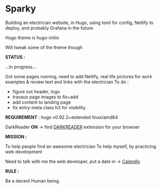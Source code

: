 # Sparky

Building an electrician website, in Hugo, using toml for config, Netlify to deploy, and probably Grafana in the future. 

Hugo theme is hugo-initio

Will tweak some of the theme though

**STATUS :**

...In progress...

Got some pages running, need to add Netlify, real life pictures for work examples & review text and links with the electrician
To do : 
- figure out header, logo
- travaux page images to fix+add 
- add content to landing page
- fix entry-meta class h3 for visibility

**REQUIREMENT** : 
hugo v0.92.2+extended linux/amd64 

DarkReader **ON** -> find [DARKREADER](https://github.com/darkreader/darkreader) extension for your browser

**MISSION :**

To help people find an awesome electrician
To help myself, by practicing web development

Need to talk with me the web developer, put a date in -> [Calendly](https://calendly.com/ganitak/quick-coffee-talk)

**RULE :**

Be a decent Human being.
